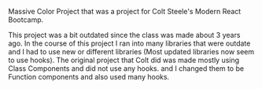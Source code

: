 Massive Color Project that was a project for Colt Steele's Modern React Bootcamp.

This project was a bit outdated since the class was made about 3 years ago. In the course of this project I ran into many libraries that were outdate and I had to use new or different libraries (Most updated libraries now seem to use hooks). The original project that Colt did was made mostly using Class Components and did not use any hooks. and I changed them to be Function components and also used many hooks.
